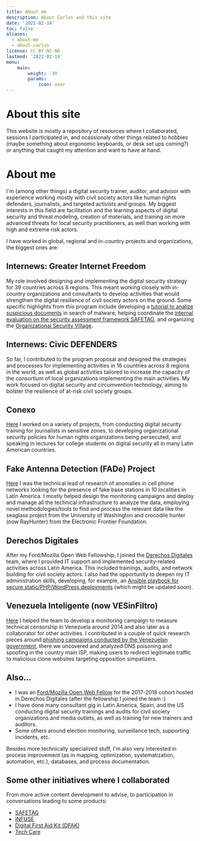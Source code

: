 ```yaml
---
title: About me
description: About Carlos and this site
date: '2022-02-14'
toc: false
aliases:
  - about-me
  - about-carlos
license: CC BY-NC-ND
lastmod: '2022-02-14'
menu:
    main: 
        weight: -30
        params:
            icon: user
---
```


# About this site

This website is mostly a repository of resources where I collaborated, sessions I participated in, and ocassionaly other things related to hobbies (maybe something about ergonomic keyboards, or desk set ups coming?) or anything that caught my attention and want to have at hand.

# About me

I'm (among other things) a digital security trainer, auditor, and advisor with experience working mostly with civil society actors like human rights defenders, journalists, and targeted activists and groups. My biggest interests in this field are facilitation and the learning aspects of digital security and threat modeling, creation of materials, and training on more advanced threats for local security practitioners, as well than working with high and extreme risk actors. 

I have worked in global, regional and in-country projects and organizations, the biggest ones are:

## Internews: Greater Internet Freedom

My role involved designing and implementing the digital security strategy for 39 countries across 8 regions. This meant working closely with in-country organizations and consultants to develop activities that would strengthen the digital resilience of civil society actors on the ground. Some specific highlights from this program include developing a [tutorial to analize suspicious documents](https://greaterinternetfreedom.org/course/part01-intro-and-vms/) in search of malware, helping coordinate the [internal evaluation on the security assessment framework SAFETAG](https://greaterinternetfreedom.org/wp-content/uploads/2023/09/Final-Evaluation-Report-Internews-GIF-SafeTag_FINAL-003.pdf), and organizing the [Organizational Security Village](https://greaterinternetfreedom.org/blog/orgsec-village-2024-uniting-practitioners-to-share-best-practices-in-digital-security/).

## Internews: Civic DEFENDERS

So far, I contributed to the program proposal and designed the strategies and processes for implementing activities in 16 countries across 8 regions in the world, as well as global activities tailored to increase the capacity of the consortium of local organizations implementing the main activities. My work focused on digital security and circumvention technology, aiming to bolster the resilience of at-risk civil society groups.

## Conexo

[Here](https://conexo.org/) I worked on a variety of projects, from conducting digital security training for journalists in sensitive zones, to developing organizational security policies for human rights organizations being persecuted, and speaking in lectures for college students on digital security all in many Latin American countries.

## Fake Antenna Detection (FADe) Project

[Here](https://fadeproject.org/) I was the technical lead of research of anomalies in cell phone networks looking for the presence of fake base stations in 10 localities in Latin America. I mostly helped design the monitoring campaigns and deploy and manage all the technical infrastructure to analyze the data, employing novel methodologies/tools to find and process the relevant data like the seaglass project from the University of Washington and crocodile hunter (now RayHunter) from the Electronic Frontier Foundation.

## Derechos Digitales

After my Ford/Mozilla Open Web Fellowship, I joined the [Derechos Digitales](https://derechosdigitales.org/) team, where I provided IT support and implemented security-related activities across Latin America. This included trainings, audits, and network building for civil society actors. I also had the opportunity to deepen my IT administration skills, developing, for example, an [Ansible playbook for secure static/PHP/WordPress deployments](https://github.com/CGurity/ansible-lemp-wp-certbot-playbook) (which might be updated soon).

## Venezuela Inteligente (now VESinFiltro)

[Here](https://vesinfiltro.com/) I helped the team to develop a monitoring campaign to measure technical censorship in Venezuela around 2014 and also later as a collaborator for other activities. I contributed in a couple of quick research pieces around [phishing campaigns conducted by the Venezuelan government](https://vesinfiltro.com/noticias/Phishing_by_Venezuelan_government_targets_activists/), there we uncovered and analyzed DNS poisoning and spoofing in the country main ISP, making users to redirect legitimate traffic to malicious clone websites targeting opposition simpatizers.

## Also...

- I was an [Ford/Mozilla Open Web Fellow](https://medium.com/read-write-participate/my-year-being-a-ford-mozilla-open-web-fellow-5d88fd4cc5b9) for the 2017-2018 cohort hosted in Derechos Digitales (after the fellowship I joined the team :)
- I have done many consultant gig in Latin America, Spain, and the US conducting digital security trainings and audits for civil society organizations and media outlets, as well as training for new trainers and auditors.
- Some others around election monitoring, surveillance tech, supporting incidents, etc.

Besides more technically specialized stuff, I'm also very interested in process improvement (as in mapping, optimization, systematization, automation, etc.), databases, and process documentation.


## Some other initiatives where I collaborated

From more active content development to advise, to participation in conversations leading to some products:

- [SAFETAG](https://safetag.org/)
- [INFUSE](https://infuse.quest/en/)
- [Digital First Aid Kit (DFAK)](https://digitalfirstaid.org/)
- [Tech Care](https://tech-care.cc/)
